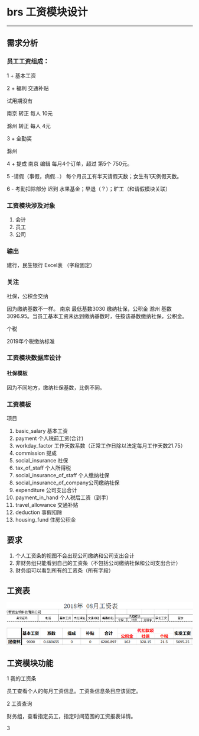 # brs 工资模块设计

---------------------
## 需求分析
### 员工工资组成：

1 + 基本工资

2 + 福利
 交通补贴 

试用期没有

南京 转正 每人 10元

滁州 转正 每人 4元

3 + 全勤奖

滁州

4 + 提成
南京 编辑
每月4个订单，超过 第5个 750元。

5 -请假（事假，病假...）
每个月员工有半天请假天数；女生有1天例假天数。

6 - 考勤扣除部分 
迟到 水果基金；早退（？）；旷工（和请假模块关联）

### 工资模块涉及对象
1. 会计
2. 员工
3. 公司

### 输出
建行，民生银行 Excel表 （字段固定）

### 关注

社保，公积金交纳

因为缴纳基数不一样。
南京 最低基数3030 缴纳社保，公积金
滁州 基数3096.95。当员工基本工资未达到缴纳基数时，任按该基数缴纳社保，公积金。

个税

2019年个税缴纳标准                                                                     

### 工资模块数据库设计

#### 社保模板
因为不同地方，缴纳社保基数，比例不同。


### 工资模板
项目
1. basic_salary  基本工资
2. payment  个人税前工资(合计)
2. workday_factor 工作天数系数（正常工作日除以法定每月工作天数21.75）
3. commission 提成
4. social_insurance 社保
5. tax_of_staff 个人所得税
6. social_insurance_of_staff 个人缴纳社保
7.  social_insurance_of_company公司缴纳社保
8. expenditure 公司支出合计
6. payment_in_hand 个人税后工资（到手）
7. travel_allowance 交通补贴
8. deduction 事假扣除
9. housing_fund 住房公积金






## 要求

1. 个人工资条的视图不会出现公司缴纳和公司支出合计
2. 非财务组只能看到自己的工资条（不包括公司缴纳社保和公司支出合计） 
3.  财务组可以看到所有的工资条（所有字段）

## 工资表
![工资条](./image/salary_01.png)

![工资条](./image/mysalarysheet.png)

## 工资模块功能
1 我的工资条

员工查看个人的每月工资信息。工资条信息条目应该固定。

2 工资查询

财务组，查看指定员工，指定时间范围的工资报表详情。

3 
